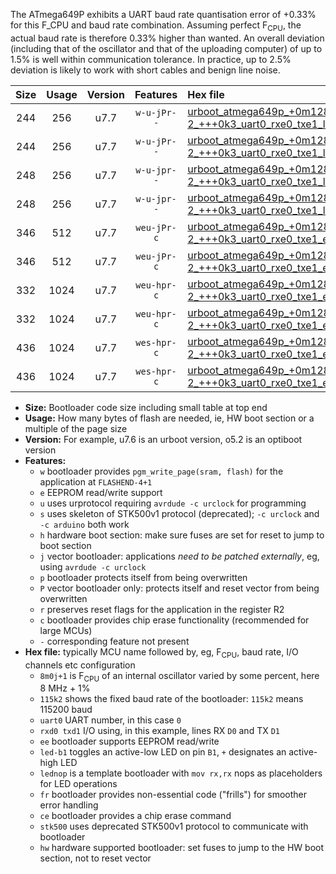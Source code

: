 The ATmega649P exhibits a UART baud rate quantisation error of +0.33% for this F_CPU and baud rate combination. Assuming perfect F<sub>CPU</sub>, the actual baud rate is therefore 0.33% higher than wanted. An overall deviation (including that of the oscillator and that of the uploading computer) of up to 1.5% is well within communication tolerance. In practice, up to 2.5% deviation is likely to work with short cables and benign line noise.

|Size|Usage|Version|Features|Hex file|
|:-:|:-:|:-:|:-:|:--|
|244|256|u7.7|`w-u-jPr--`|[urboot_atmega649p_+0m128g-2_+++0k3_uart0_rxe0_txe1_led+b5.hex](https://raw.githubusercontent.com/stefanrueger/urboot.hex/main/mcus/atmega649p/internal_oscillator/fcpu_+0m128g-2/br_+++0k3/urboot_atmega649p_+0m128g-2_+++0k3_uart0_rxe0_txe1_led+b5.hex)|
|244|256|u7.7|`w-u-jPr--`|[urboot_atmega649p_+0m128g-2_+++0k3_uart0_rxe0_txe1_lednop.hex](https://raw.githubusercontent.com/stefanrueger/urboot.hex/main/mcus/atmega649p/internal_oscillator/fcpu_+0m128g-2/br_+++0k3/urboot_atmega649p_+0m128g-2_+++0k3_uart0_rxe0_txe1_lednop.hex)|
|248|256|u7.7|`w-u-jpr--`|[urboot_atmega649p_+0m128g-2_+++0k3_uart0_rxe0_txe1_led+b5_fr.hex](https://raw.githubusercontent.com/stefanrueger/urboot.hex/main/mcus/atmega649p/internal_oscillator/fcpu_+0m128g-2/br_+++0k3/urboot_atmega649p_+0m128g-2_+++0k3_uart0_rxe0_txe1_led+b5_fr.hex)|
|248|256|u7.7|`w-u-jpr--`|[urboot_atmega649p_+0m128g-2_+++0k3_uart0_rxe0_txe1_lednop_fr.hex](https://raw.githubusercontent.com/stefanrueger/urboot.hex/main/mcus/atmega649p/internal_oscillator/fcpu_+0m128g-2/br_+++0k3/urboot_atmega649p_+0m128g-2_+++0k3_uart0_rxe0_txe1_lednop_fr.hex)|
|346|512|u7.7|`weu-jPr-c`|[urboot_atmega649p_+0m128g-2_+++0k3_uart0_rxe0_txe1_ee_led+b5_fr_ce.hex](https://raw.githubusercontent.com/stefanrueger/urboot.hex/main/mcus/atmega649p/internal_oscillator/fcpu_+0m128g-2/br_+++0k3/urboot_atmega649p_+0m128g-2_+++0k3_uart0_rxe0_txe1_ee_led+b5_fr_ce.hex)|
|346|512|u7.7|`weu-jPr-c`|[urboot_atmega649p_+0m128g-2_+++0k3_uart0_rxe0_txe1_ee_lednop_fr_ce.hex](https://raw.githubusercontent.com/stefanrueger/urboot.hex/main/mcus/atmega649p/internal_oscillator/fcpu_+0m128g-2/br_+++0k3/urboot_atmega649p_+0m128g-2_+++0k3_uart0_rxe0_txe1_ee_lednop_fr_ce.hex)|
|332|1024|u7.7|`weu-hpr-c`|[urboot_atmega649p_+0m128g-2_+++0k3_uart0_rxe0_txe1_ee_led+b5_fr_ce_hw.hex](https://raw.githubusercontent.com/stefanrueger/urboot.hex/main/mcus/atmega649p/internal_oscillator/fcpu_+0m128g-2/br_+++0k3/urboot_atmega649p_+0m128g-2_+++0k3_uart0_rxe0_txe1_ee_led+b5_fr_ce_hw.hex)|
|332|1024|u7.7|`weu-hpr-c`|[urboot_atmega649p_+0m128g-2_+++0k3_uart0_rxe0_txe1_ee_lednop_fr_ce_hw.hex](https://raw.githubusercontent.com/stefanrueger/urboot.hex/main/mcus/atmega649p/internal_oscillator/fcpu_+0m128g-2/br_+++0k3/urboot_atmega649p_+0m128g-2_+++0k3_uart0_rxe0_txe1_ee_lednop_fr_ce_hw.hex)|
|436|1024|u7.7|`wes-hpr-c`|[urboot_atmega649p_+0m128g-2_+++0k3_uart0_rxe0_txe1_ee_led+b5_fr_ce_stk500_hw.hex](https://raw.githubusercontent.com/stefanrueger/urboot.hex/main/mcus/atmega649p/internal_oscillator/fcpu_+0m128g-2/br_+++0k3/urboot_atmega649p_+0m128g-2_+++0k3_uart0_rxe0_txe1_ee_led+b5_fr_ce_stk500_hw.hex)|
|436|1024|u7.7|`wes-hpr-c`|[urboot_atmega649p_+0m128g-2_+++0k3_uart0_rxe0_txe1_ee_lednop_fr_ce_stk500_hw.hex](https://raw.githubusercontent.com/stefanrueger/urboot.hex/main/mcus/atmega649p/internal_oscillator/fcpu_+0m128g-2/br_+++0k3/urboot_atmega649p_+0m128g-2_+++0k3_uart0_rxe0_txe1_ee_lednop_fr_ce_stk500_hw.hex)|

- **Size:** Bootloader code size including small table at top end
- **Usage:** How many bytes of flash are needed, ie, HW boot section or a multiple of the page size
- **Version:** For example, u7.6 is an urboot version, o5.2 is an optiboot version
- **Features:**
  + `w` bootloader provides `pgm_write_page(sram, flash)` for the application at `FLASHEND-4+1`
  + `e` EEPROM read/write support
  + `u` uses urprotocol requiring `avrdude -c urclock` for programming
  + `s` uses skeleton of STK500v1 protocol (deprecated); `-c urclock` and `-c arduino` both work
  + `h` hardware boot section: make sure fuses are set for reset to jump to boot section
  + `j` vector bootloader: applications *need to be patched externally*, eg, using `avrdude -c urclock`
  + `p` bootloader protects itself from being overwritten
  + `P` vector bootloader only: protects itself and reset vector from being overwritten
  + `r` preserves reset flags for the application in the register R2
  + `c` bootloader provides chip erase functionality (recommended for large MCUs)
  + `-` corresponding feature not present
- **Hex file:** typically MCU name followed by, eg, F<sub>CPU</sub>, baud rate, I/O channels etc configuration
  + `8m0j+1` is F<sub>CPU</sub> of an internal oscillator varied by some percent, here 8 MHz + 1%
  + `115k2` shows the fixed baud rate of the bootloader: `115k2` means 115200 baud
  + `uart0` UART number, in this case `0`
  + `rxd0 txd1` I/O using, in this example, lines RX `D0` and TX `D1`
  + `ee` bootloader supports EEPROM read/write
  + `led-b1` toggles an active-low LED on pin `B1`, `+` designates an active-high LED
  + `lednop` is a template bootloader with `mov rx,rx` nops as placeholders for LED operations
  + `fr` bootloader provides non-essential code ("frills") for smoother error handling
  + `ce` bootloader provides a chip erase command
  + `stk500` uses deprecated STK500v1 protocol to communicate with bootloader
  + `hw` hardware supported bootloader: set fuses to jump to the HW boot section, not to reset vector
